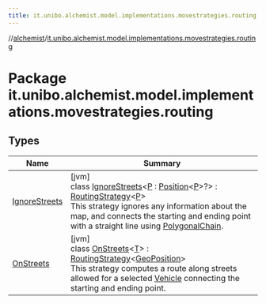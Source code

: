 ```yaml
---
title: it.unibo.alchemist.model.implementations.movestrategies.routing
---
```

//[alchemist](../../index.html)/[it.unibo.alchemist.model.implementations.movestrategies.routing](index.html)



# Package it.unibo.alchemist.model.implementations.movestrategies.routing



## Types


| Name | Summary |
|---|---|
| [IgnoreStreets](-ignore-streets/index.html) | [jvm]<br>class [IgnoreStreets](-ignore-streets/index.html)<[P](-ignore-streets/index.html) : [Position](../it.unibo.alchemist.model.interfaces/-position/index.html)<[P](../it.unibo.alchemist.model.implementations.actions/-abstract-configurable-move-node/index.html)>?> : [RoutingStrategy](../it.unibo.alchemist.model.interfaces.movestrategies/-routing-strategy/index.html)<[P](../it.unibo.alchemist.model.implementations.actions/-abstract-configurable-move-node/index.html)> <br>This strategy ignores any information about the map, and connects the starting and ending point with a straight line using [PolygonalChain](../it.unibo.alchemist.model.implementations.routes/-polygonal-chain/index.html). |
| [OnStreets](-on-streets/index.html) | [jvm]<br>class [OnStreets](-on-streets/index.html)<[T](-on-streets/index.html)> : [RoutingStrategy](../it.unibo.alchemist.model.interfaces.movestrategies/-routing-strategy/index.html)<[GeoPosition](../it.unibo.alchemist.model.interfaces/-geo-position/index.html)> <br>This strategy computes a route along streets allowed for a selected [Vehicle](../it.unibo.alchemist.model.interfaces/-vehicle/index.html) connecting the starting and ending point. |

